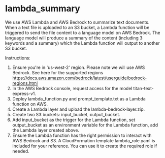# lambda_summary

We use AWS Lambda and AWS Bedrock to summarize text documents. When a text file is uploaded to an S3 bucket, a Lambda function will be triggered to send the file content to a language model on AWS Bedrock. The language model will produce a summary of the content (including 3 keywords and a summary) which the Lambda function will output to another S3 bucket. 

Instructions:

1. Ensure you're in 'us-west-2' region. Please note we will use AWS Bedrock. See here for the supported regions https://docs.aws.amazon.com/bedrock/latest/userguide/bedrock-regions.html
2. In the AWS Bedrock console, request access for the model titan-text-express-v1.
3. Deploy lambda_function.py and prompt_template.txt as a Lambda function on AWS.
4. Create a Lambda layer and upload the lambda-bedrock-layer.zip.
5. Create two S3 buckets: input_bucket, output_bucket.
6. Add input_bucket as the trigger for the Lambda function, set output_bucket as an environment variable for the Lambda function, add the Lambda layer created above.
7. Ensure the Lambda function has the right permission to interact with AWS Bedrock and S3. A CloudFormation template lambda_role.yaml is included for your reference. You can use it to create the required role if needed. 
